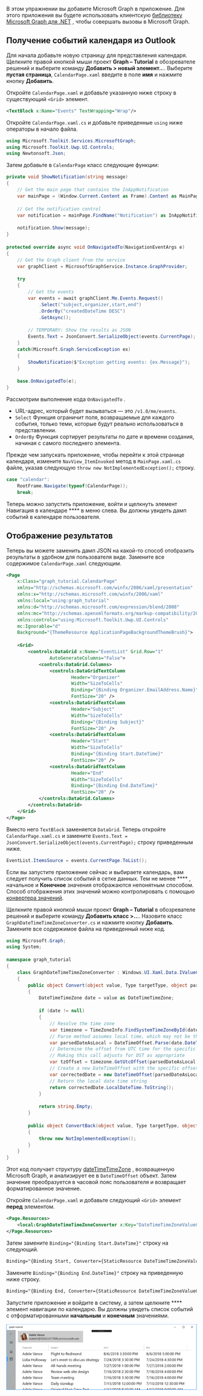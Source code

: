 <!-- markdownlint-disable MD002 MD041 -->

В этом упражнении вы добавите Microsoft Graph в приложение. Для этого приложения вы будете использовать клиентскую [библиотеку Microsoft Graph для .NET](https://github.com/microsoftgraph/msgraph-sdk-dotnet) , чтобы совершать вызовы в Microsoft Graph.

## <a name="get-calendar-events-from-outlook"></a>Получение событий календаря из Outlook

Для начала добавьте новую страницу для представления календаря. Щелкните правой кнопкой мыши проект **Graph – Tutorial** в обозревателе решений и выберите команду **Добавить > новый элемент..**.. Выберите **пустая страница**, `CalendarPage.xaml` введите в поле **имя** и нажмите кнопку **Добавить**.

Откройте `CalendarPage.xaml` и добавьте указанную ниже строку в существующий `<Grid>` элемент.

```xml
<TextBlock x:Name="Events" TextWrapping="Wrap"/>
```

Откройте `CalendarPage.xaml.cs` и добавьте приведенные `using` ниже операторы в начало файла.

```cs
using Microsoft.Toolkit.Services.MicrosoftGraph;
using Microsoft.Toolkit.Uwp.UI.Controls;
using Newtonsoft.Json;
```

Затем добавьте в `CalendarPage` класс следующие функции:

```cs
private void ShowNotification(string message)
{
    // Get the main page that contains the InAppNotification
    var mainPage = (Window.Current.Content as Frame).Content as MainPage;

    // Get the notification control
    var notification = mainPage.FindName("Notification") as InAppNotification;

    notification.Show(message);
}

protected override async void OnNavigatedTo(NavigationEventArgs e)
{
    // Get the Graph client from the service
    var graphClient = MicrosoftGraphService.Instance.GraphProvider;

    try
    {
        // Get the events
        var events = await graphClient.Me.Events.Request()
            .Select("subject,organizer,start,end")
            .OrderBy("createdDateTime DESC")
            .GetAsync();

        // TEMPORARY: Show the results as JSON
        Events.Text = JsonConvert.SerializeObject(events.CurrentPage);
    }
    catch(Microsoft.Graph.ServiceException ex)
    {
        ShowNotification($"Exception getting events: {ex.Message}");
    }

    base.OnNavigatedTo(e);
}
```

Рассмотрим выполнение кода `OnNavigatedTo` .

- URL-адрес, который будет вызываться — это `/v1.0/me/events`.
- `Select` Функция ограничит поля, возвращаемые для каждого события, только теми, которые будут реально использоваться в представлении.
- `OrderBy` Функция сортирует результаты по дате и времени создания, начиная с самого последнего элемента.

Прежде чем запускать приложение, чтобы перейти к этой странице календаря, измените `NavView_ItemInvoked` метод в `MainPage.xaml.cs` файле, указав следующую `throw new NotImplementedException();` строку.

```cs
case "calendar":
    RootFrame.Navigate(typeof(CalendarPage));
    break;
```

Теперь можно запустить приложение, войти и щелкнуть элемент Навигация в календаре **** в меню слева. Вы должны увидеть дамп событий в календаре пользователя.

## <a name="display-the-results"></a>Отображение результатов

Теперь вы можете заменить дамп JSON на какой-то способ отобразить результаты в удобном для пользователя виде. Замените все содержимое `CalendarPage.xaml` следующим.

```xml
<Page
    x:Class="graph_tutorial.CalendarPage"
    xmlns="http://schemas.microsoft.com/winfx/2006/xaml/presentation"
    xmlns:x="http://schemas.microsoft.com/winfx/2006/xaml"
    xmlns:local="using:graph_tutorial"
    xmlns:d="http://schemas.microsoft.com/expression/blend/2008"
    xmlns:mc="http://schemas.openxmlformats.org/markup-compatibility/2006"
    xmlns:controls="using:Microsoft.Toolkit.Uwp.UI.Controls"
    mc:Ignorable="d"
    Background="{ThemeResource ApplicationPageBackgroundThemeBrush}">

    <Grid>
        <controls:DataGrid x:Name="EventList" Grid.Row="1"
                AutoGenerateColumns="False">
            <controls:DataGrid.Columns>
                <controls:DataGridTextColumn
                        Header="Organizer"
                        Width="SizeToCells"
                        Binding="{Binding Organizer.EmailAddress.Name}"
                        FontSize="20" />
                <controls:DataGridTextColumn
                        Header="Subject"
                        Width="SizeToCells"
                        Binding="{Binding Subject}"
                        FontSize="20" />
                <controls:DataGridTextColumn
                        Header="Start"
                        Width="SizeToCells"
                        Binding="{Binding Start.DateTime}"
                        FontSize="20" />
                <controls:DataGridTextColumn
                        Header="End"
                        Width="SizeToCells"
                        Binding="{Binding End.DateTime}"
                        FontSize="20" />
            </controls:DataGrid.Columns>
        </controls:DataGrid>
    </Grid>
</Page>
```

Вместо него `TextBlock` заменяется `DataGrid`. Теперь откройте `CalendarPage.xaml.cs` и замените `Events.Text = JsonConvert.SerializeObject(events.CurrentPage);` строку приведенным ниже.

```cs
EventList.ItemsSource = events.CurrentPage.ToList();
```

Если вы запустите приложение сейчас и выбираете календарь, вам следует получить список событий в сетке данных. Тем не менее **** , начальное и **Конечное** значения отображаются непонятным способом. Способ отображения этих значений можно контролировать с помощью [конвертера значений](https://docs.microsoft.com/uwp/api/Windows.UI.Xaml.Data.IValueConverter).

Щелкните правой кнопкой мыши проект **Graph – Tutorial** в обозревателе решений и выберите команду **Добавить класс >..**.. Назовите класс `GraphDateTimeTimeZoneConverter.cs` и нажмите кнопку **Добавить**. Замените все содержимое файла на приведенный ниже код.

```cs
using Microsoft.Graph;
using System;

namespace graph_tutorial
{
    class GraphDateTimeTimeZoneConverter : Windows.UI.Xaml.Data.IValueConverter
    {
        public object Convert(object value, Type targetType, object parameter, string language)
        {
            DateTimeTimeZone date = value as DateTimeTimeZone;

            if (date != null)
            {
                // Resolve the time zone
                var timezone = TimeZoneInfo.FindSystemTimeZoneById(date.TimeZone);
                // Parse method assumes local time, which may not be the case
                var parsedDateAsLocal = DateTimeOffset.Parse(date.DateTime);
                // Determine the offset from UTC time for the specific date
                // Making this call adjusts for DST as appropriate
                var tzOffset = timezone.GetUtcOffset(parsedDateAsLocal.DateTime);
                // Create a new DateTimeOffset with the specific offset from UTC
                var correctedDate = new DateTimeOffset(parsedDateAsLocal.DateTime, tzOffset);
                // Return the local date time string
                return correctedDate.LocalDateTime.ToString();
            }

            return string.Empty;
        }

        public object ConvertBack(object value, Type targetType, object parameter, string language)
        {
            throw new NotImplementedException();
        }
    }
}
```

Этот код получает структуру [dateTimeTimeZone](https://docs.microsoft.com/graph/api/resources/datetimetimezone?view=graph-rest-1.0) , возвращенную Microsoft Graph, и анализирует ее в `DateTimeOffset` объект. Затем значение преобразуется в часовой пояс пользователя и возвращает форматированное значение.

Откройте `CalendarPage.xaml` и добавьте следующий `<Grid>` элемент **перед** элементом.

```xml
<Page.Resources>
    <local:GraphDateTimeTimeZoneConverter x:Key="DateTimeTimeZoneValueConverter" />
</Page.Resources>
```

Затем замените `Binding="{Binding Start.DateTime}"` строку на следующий.

```xml
Binding="{Binding Start, Converter={StaticResource DateTimeTimeZoneValueConverter}}"
```

Замените `Binding="{Binding End.DateTime}"` строку на приведенную ниже строку.

```xml
Binding="{Binding End, Converter={StaticResource DateTimeTimeZoneValueConverter}}"
```

Запустите приложение и войдите в систему, а затем щелкните **** элемент навигации по календарю. Вы должны увидеть список событий с отформатированными **начальным** и **конечным** значениями.

![Снимок экрана с таблицей событий](./images/add-msgraph-01.png)
